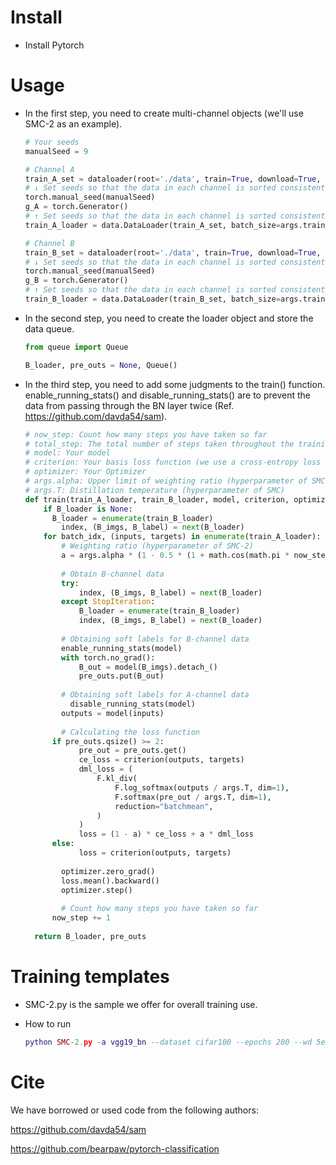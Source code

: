 # Install

- Install Pytorch

# Usage

- In the first step, you need to create multi-channel objects (we'll use SMC-2 as an example).

  ```python
  # Your seeds
  manualSeed = 9  
  
  # Channel A
  train_A_set = dataloader(root='./data', train=True, download=True, transform=transform_train)
  # ↓ Set seeds so that the data in each channel is sorted consistently ↓
  torch.manual_seed(manualSeed)
  g_A = torch.Generator()
  # ↑ Set seeds so that the data in each channel is sorted consistently ↑
  train_A_loader = data.DataLoader(train_A_set, batch_size=args.train_batch, shuffle=True, num_workers=args.workers, generator=g_A)
  
  # Channel B
  train_B_set = dataloader(root='./data', train=True, download=True, transform=transform_train)
  # ↓ Set seeds so that the data in each channel is sorted consistently ↓
  torch.manual_seed(manualSeed)
  g_B = torch.Generator()
  # ↑ Set seeds so that the data in each channel is sorted consistently ↑
  train_B_loader = data.DataLoader(train_B_set, batch_size=args.train_batch, shuffle=True, num_workers=args.workers, generator=g_B)
  ```

- In the second step, you need to create the loader object and store the data queue.

  ```python
  from queue import Queue
  
  B_loader, pre_outs = None, Queue()
  ```

- In the third step, you need to add some judgments to the train() function. enable_running_stats() and disable_running_stats() are to prevent the data from passing through the BN layer twice (Ref. https://github.com/davda54/sam).

  ```python
  # now_step: Count how many steps you have taken so far
  # total_step: The total number of steps taken throughout the training process
  # model: Your model
  # criterion: Your basis loss function (we use a cross-entropy loss function)
  # optimizer: Your Optimizer
  # args.alpha: Upper limit of weighting ratio (hyperparameter of SMC)
  # args.T: Distillation temperature (hyperparameter of SMC)
  def train(train_A_loader, train_B_loader, model, criterion, optimizer, B_loader, pre_outs):
      if B_loader is None:
  		B_loader = enumerate(train_B_loader)
          index, (B_imgs, B_label) = next(B_loader)
      for batch_idx, (inputs, targets) in enumerate(train_A_loader):
          # Weighting ratio (hyperparameter of SMC-2)
          a = args.alpha * (1 - 0.5 * (1 + math.cos(math.pi * now_step / total_step)))
          
          # Obtain B-channel data
          try:
              index, (B_imgs, B_label) = next(B_loader)
          except StopIteration:
              B_loader = enumerate(train_B_loader)
              index, (B_imgs, B_label) = next(B_loader)
              
          # Obtaining soft labels for B-channel data
          enable_running_stats(model)
          with torch.no_grad():
              B_out = model(B_imgs).detach_()
              pre_outs.put(B_out)
              
          # Obtaining soft labels for A-channel data    
         	disable_running_stats(model)
          outputs = model(inputs)
          
          # Calculating the loss function
  	    if pre_outs.qsize() >= 2:
              pre_out = pre_outs.get()
              ce_loss = criterion(outputs, targets)
              dml_loss = (
                  F.kl_div(
                      F.log_softmax(outputs / args.T, dim=1),
                      F.softmax(pre_out / args.T, dim=1),
                      reduction="batchmean",
                  )
              )
              loss = (1 - a) * ce_loss + a * dml_loss
  		else:
              loss = criterion(outputs, targets)
  		
          optimizer.zero_grad()
          loss.mean().backward()
          optimizer.step()
          
          # Count how many steps you have taken so far
  		now_step += 1
          
  	return B_loader, pre_outs
  ```

  

# Training templates

- SMC-2.py is the sample we offer for overall training use.

- How to run

  ```lua
  python SMC-2.py -a vgg19_bn --dataset cifar100 --epochs 200 --wd 5e-4 --manualSeed 9 --checkpoint VGG19
  ```

# Cite

We have borrowed or used code from the following authors:

https://github.com/davda54/sam

https://github.com/bearpaw/pytorch-classification